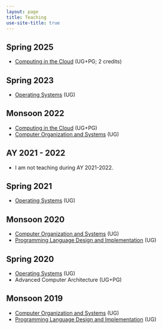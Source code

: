 ```yaml
---
layout: page
title: Teaching
use-site-title: true
---
```

## Spring 2025
* <a href="https://sites.google.com/ashoka.edu.in/cs4622/">Computing in the Cloud</a> (UG+PG; 2 credits)

## Spring 2023
* <a href="https://sites.google.com/ashoka.edu.in/cs1217/">Operating Systems</a> (UG)

## Monsoon 2022
* <a href="https://sites.google.com/ashoka.edu.in/cs2465/">Computing in the Cloud</a> (UG+PG)
* <a href="https://sites.google.com/ashoka.edu.in/cs1216/">Computer Organization and Systems</a> (UG)

## AY 2021 - 2022
* I am not teaching during AY 2021-2022.

## Spring 2021
* <a href="https://sites.google.com/ashoka.edu.in/cs1217/">Operating Systems</a> (UG)

## Monsoon 2020
* <a href="https://sites.google.com/ashoka.edu.in/cs1216/">Computer Organization and Systems</a> (UG)
* <a href="https://sites.google.com/ashoka.edu.in/cs1319/">Programming Language Design and Implementation</a> (UG)

## Spring 2020
* <a href="https://sites.google.com/ashoka.edu.in/cs1217/">Operating Systems</a> (UG)
* Advanced Computer Architecture (UG+PG)

## Monsoon 2019
* <a href="https://sites.google.com/ashoka.edu.in/cs103/">Computer Organization and Systems</a> (UG)
* <a href="https://sites.google.com/ashoka.edu.in/cs206/">Programming Language Design and Implementation</a> (UG)
